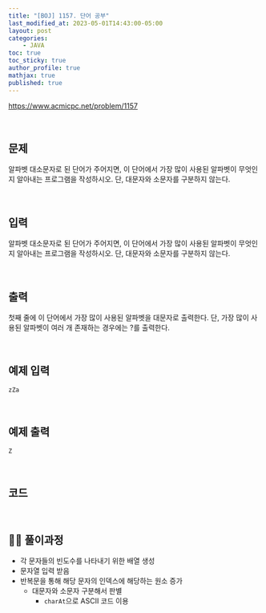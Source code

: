 ```yaml
---
title: "[BOJ] 1157. 단어 공부"
last_modified_at: 2023-05-01T14:43:00-05:00
layout: post
categories:
    - JAVA
toc: true
toc_sticky: true
author_profile: true
mathjax: true
published: true
---
```


<https://www.acmicpc.net/problem/1157>

<br>

## 문제

알파벳 대소문자로 된 단어가 주어지면, 이 단어에서 가장 많이 사용된 알파벳이 무엇인지 알아내는 프로그램을 작성하시오. 단, 대문자와 소문자를 구분하지 않는다.

<br>

## 입력

알파벳 대소문자로 된 단어가 주어지면, 이 단어에서 가장 많이 사용된 알파벳이 무엇인지 알아내는 프로그램을 작성하시오. 단, 대문자와 소문자를 구분하지 않는다.

<br>

## 출력

첫째 줄에 이 단어에서 가장 많이 사용된 알파벳을 대문자로 출력한다. 단, 가장 많이 사용된 알파벳이 여러 개 존재하는 경우에는 ?를 출력한다.

<br>

## 예제 입력
```
zZa
```

<br>

## 예제 출력
```
Z
```

<br>

## 코드

<script src="https://gist.github.com/bokyung124/bd19a1d9e069f1692e1d46179feb35f0.js"></script>

<br>

## 👩‍💻 풀이과정
- 각 문자들의 빈도수를 나타내기 위한 배열 생성
- 문자열 입력 받음
- 반복문을 통해 해당 문자의 인덱스에 해당하는 원소 증가
    - 대문자와 소문자 구분해서 판별
        - `charAt`으로 ASCII 코드 이용

